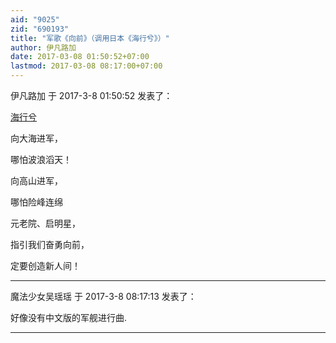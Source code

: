 ```yaml
---
aid: "9025"
zid: "690193"
title: "军歌《向前》（调用日本《海行兮》）"
author: 伊凡路加
date: 2017-03-08 01:50:52+07:00
lastmod: 2017-03-08 08:17:00+07:00
---
```


伊凡路加 于 2017-3-8 01:50:52 发表了：

[海行兮](http://www.bilibili.com/video/av8698894/)

向大海进军，

哪怕波浪滔天！

向高山进军，

哪怕险峰连绵

元老院、启明星，

指引我们奋勇向前，

定要创造新人间！

---

魔法少女吴瑶瑶 于 2017-3-8 08:17:13 发表了：

好像没有中文版的军舰进行曲.

---
